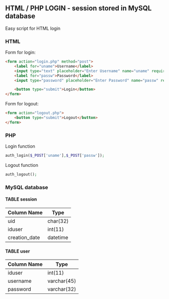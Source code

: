 ## HTML / PHP LOGIN - session stored in MySQL database

Easy script for HTML login 

### HTML
Form for login:
```html
<form action="login.php" method="post">
	<label for="uname">Username</label>
	<input type="text" placeholder="Enter Username" name="uname" required>			
	<label for="passw">Password</label>
	<input type="password" placeholder="Enter Password" name="passw" required>

	<button type="submit">Login</button>
</form>
```

Form for logout:
```html
<form action="logout.php">			
	<button type="submit">Logout</button>
</form>
```


### PHP
Login function
```php
auth_login($_POST['uname'],$_POST['passw']);
```

Logout function
```php
auth_logout();
```


### MySQL database
#### TABLE session
| Column Name   | Type     |
| ------------- | -------- |
| uid           | char(32) |
| iduser        | int(11)  |
| creation_date | datetime |

#### TABLE user 
| Column Name   | Type        |
| ------------- | ----------- |
| iduser        | int(11)     |
| username      | varchar(45) |
| password      | varchar(32) |
